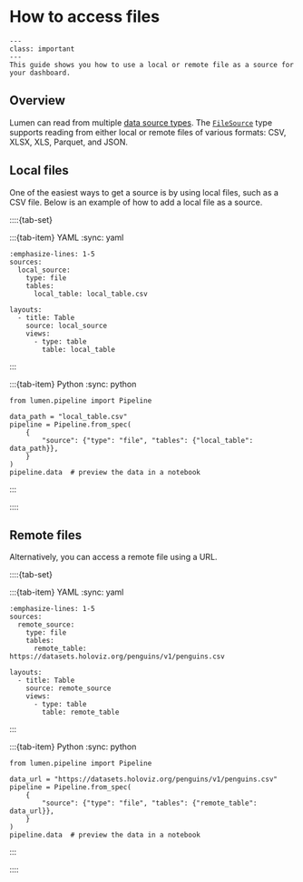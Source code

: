 # How to access files

```{admonition} What does this guide solve?
---
class: important
---
This guide shows you how to use a local or remote file as a source for your dashboard.
```

## Overview
Lumen can read from multiple [data source types](../../reference/source).
The [`FileSource`](../../reference/source/FileSource) type supports reading from either local or remote files of various formats: CSV, XLSX, XLS, Parquet, and JSON.

## Local files
One of the easiest ways to get a source is by using local files, such as a CSV file.
Below is an example of how to add a local file as a source.

::::{tab-set}

:::{tab-item} YAML
:sync: yaml

```{code-block} yaml
:emphasize-lines: 1-5
sources:
  local_source:
    type: file
    tables:
      local_table: local_table.csv

layouts:
  - title: Table
    source: local_source
    views:
      - type: table
        table: local_table
```
:::

:::{tab-item} Python
:sync: python

```{code-block} python
from lumen.pipeline import Pipeline

data_path = "local_table.csv"
pipeline = Pipeline.from_spec(
    {
        "source": {"type": "file", "tables": {"local_table": data_path}},
    }
)
pipeline.data  # preview the data in a notebook
```
:::

::::


## Remote files
Alternatively, you can access a remote file using a URL.

::::{tab-set}

:::{tab-item} YAML
:sync: yaml

```{code-block} yaml
:emphasize-lines: 1-5
sources:
  remote_source:
    type: file
    tables:
      remote_table: https://datasets.holoviz.org/penguins/v1/penguins.csv

layouts:
  - title: Table
    source: remote_source
    views:
      - type: table
        table: remote_table
```
:::

:::{tab-item} Python
:sync: python

```{code-block} python
from lumen.pipeline import Pipeline

data_url = "https://datasets.holoviz.org/penguins/v1/penguins.csv"
pipeline = Pipeline.from_spec(
    {
        "source": {"type": "file", "tables": {"remote_table": data_url}},
    }
)
pipeline.data  # preview the data in a notebook
```
:::

::::
